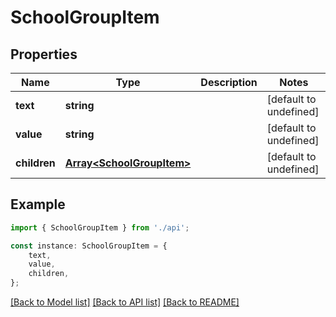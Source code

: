 # SchoolGroupItem


## Properties

Name | Type | Description | Notes
------------ | ------------- | ------------- | -------------
**text** | **string** |  | [default to undefined]
**value** | **string** |  | [default to undefined]
**children** | [**Array&lt;SchoolGroupItem&gt;**](SchoolGroupItem.md) |  | [default to undefined]

## Example

```typescript
import { SchoolGroupItem } from './api';

const instance: SchoolGroupItem = {
    text,
    value,
    children,
};
```

[[Back to Model list]](../README.md#documentation-for-models) [[Back to API list]](../README.md#documentation-for-api-endpoints) [[Back to README]](../README.md)
